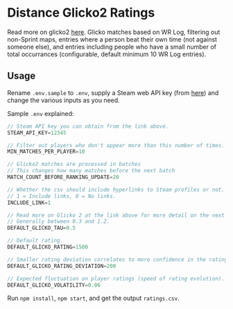 # Distance Glicko2 Ratings

Read more on glicko2 [here](http://glicko.net/glicko.html). Glicko matches based on WR Log, filtering out non-Sprint maps, entries where a person beat their own time (not against someone else), and entries including people who have a small number of total occurrances (configurable, default minimum 10 WR Log entries).

## Usage

Rename `.env.sample` to `.env`, supply a Steam web API key (from [here](https://steamcommunity.com/dev)) and change the various inputs as you need.

Sample `.env` explained:
```js
// Steam API key you can obtain from the link above.
STEAM_API_KEY=12345

// Filter out players who don't appear more than this number of times.
MIN_MATCHES_PER_PLAYER=10

// Glicko2 matches are processed in batches
// This changes how many matches before the next batch
MATCH_COUNT_BEFORE_RANKING_UPDATE=20

// Whether the csv should include hyperlinks to Steam profiles or not.
// 1 = Include links, 0 = No links.
INCLUDE_LINK=1

// Read more on Glicko 2 at the link above for more detail on the next 4.
// Generally between 0.3 and 1.2.
DEFAULT_GLICKO_TAU=0.5

// Default rating.
DEFAULT_GLICKO_RATING=1500

// Smaller rating deviation correlates to more confidence in the rating accuracy.
DEFAULT_GLICKO_RATING_DEVIATION=200

// Expected fluctuation on player ratings (speed of rating evolution).
DEFAULT_GLICKO_VOLATILITY=0.06
```

Run `npm install`,  `npm start`, and get the output `ratings.csv`.

